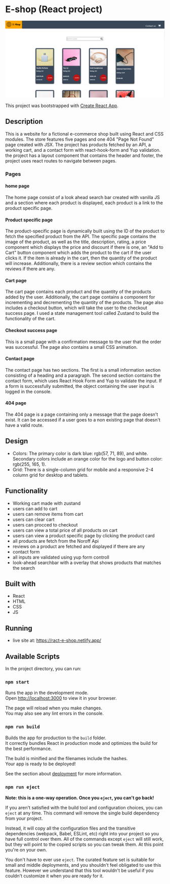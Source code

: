 # E-shop (React project)

![image](public/pictures/es.png)

This project was bootstrapped with [Create React App](https://github.com/facebook/create-react-app).

## Description

This is a website for a fictional e-commerce shop built using React and CSS modules. The store features five pages and one 404 "Page Not Found" page created with JSX. The project has products fetched by an API, a working cart, and a contact form with react-hook-form and Yup validation. the project has a layout component that contains the header and footer, the project uses react routes to navigate between pages.

### Pages

#### home page

The home page consist of a look ahead search bar created with vanilla JS and a section where each product is displayed, each product is a link to the product specific page.

#### Product specific page

The product-specific page is dynamically built using the ID of the product to fetch the specified product from the API. The specific page contains the image of the product, as well as the title, description, rating, a price component which displays the price and discount if there is one, an "Add to Cart" button component which adds the product to the cart if the user clicks it. If the item is already in the cart, then the quantity of the product will increase. Additionally, there is a review section which contains the reviews if there are any.

#### Cart page

The cart page contains each product and the quantity of the products added by the user. Additionally, the cart page contains a component for incrementing and decrementing the quantity of the products. The page also includes a checkout button, which will take the user to the checkout success page. I used a state management tool called Zustand to build the functionality of the cart.

#### Checkout success page

This is a small page with a confirmation message to the user that the order was successful. The page also contains a small CSS animation.

#### Contact page

The contact page has two sections. The first is a small information section consisting of a heading and a paragraph. The second section contains the contact form, which uses React Hook Form and Yup to validate the input. If a form is successfully submitted, the object containing the user input is logged in the console.

#### 404 page

The 404 page is a page containing only a message that the page doesn't exist. It can be accessed if a user goes to a non existing page that doesn't have a valid route.

## Design

- Colors: The primary color is dark blue: rgb(57, 71, 89), and white. Secondary colors include an orange color for the logo and button color: rgb(255, 165, 1).
- Grid: There is a single-column grid for mobile and a responsive 2-4 column grid for desktop and tablets.

## Functionality

- Working cart made with zustand
- users can add to cart
- users can remove items from cart
- users can clear cart
- users can procced to checkout
- users can view a total price of all products on cart
- users can view a product specific page by clicking the product card
- all products are fetch from the Noroff Api
- reviews on a product are fetched and displayed if there are any
- contact form
- all inputs are validated using yup form controll
- look-ahead searchbar with a overlay that shows products that matches the search

## Built with

- React
- HTML
- CSS
- JS

## Running

- live site at: https://ract-e-shop.netlify.app/

## Available Scripts

In the project directory, you can run:

### `npm start`

Runs the app in the development mode.\
Open [http://localhost:3000](http://localhost:3000) to view it in your browser.

The page will reload when you make changes.\
You may also see any lint errors in the console.

### `npm run build`

Builds the app for production to the `build` folder.\
It correctly bundles React in production mode and optimizes the build for the best performance.

The build is minified and the filenames include the hashes.\
Your app is ready to be deployed!

See the section about [deployment](https://facebook.github.io/create-react-app/docs/deployment) for more information.

### `npm run eject`

**Note: this is a one-way operation. Once you `eject`, you can't go back!**

If you aren't satisfied with the build tool and configuration choices, you can `eject` at any time. This command will remove the single build dependency from your project.

Instead, it will copy all the configuration files and the transitive dependencies (webpack, Babel, ESLint, etc) right into your project so you have full control over them. All of the commands except `eject` will still work, but they will point to the copied scripts so you can tweak them. At this point you're on your own.

You don't have to ever use `eject`. The curated feature set is suitable for small and middle deployments, and you shouldn't feel obligated to use this feature. However we understand that this tool wouldn't be useful if you couldn't customize it when you are ready for it.
